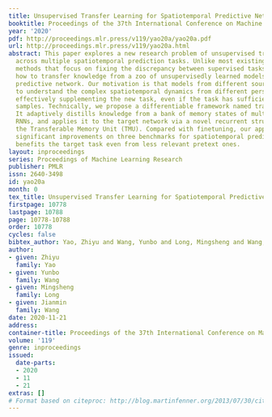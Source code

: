 ```yaml
---
title: Unsupervised Transfer Learning for Spatiotemporal Predictive Networks
booktitle: Proceedings of the 37th International Conference on Machine Learning
year: '2020'
pdf: http://proceedings.mlr.press/v119/yao20a/yao20a.pdf
url: http://proceedings.mlr.press/v119/yao20a.html
abstract: This paper explores a new research problem of unsupervised transfer learning
  across multiple spatiotemporal prediction tasks. Unlike most existing transfer learning
  methods that focus on fixing the discrepancy between supervised tasks, we study
  how to transfer knowledge from a zoo of unsupervisedly learned models towards another
  predictive network. Our motivation is that models from different sources are expected
  to understand the complex spatiotemporal dynamics from different perspectives, thereby
  effectively supplementing the new task, even if the task has sufficient training
  samples. Technically, we propose a differentiable framework named transferable memory.
  It adaptively distills knowledge from a bank of memory states of multiple pretrained
  RNNs, and applies it to the target network via a novel recurrent structure called
  the Transferable Memory Unit (TMU). Compared with finetuning, our approach yields
  significant improvements on three benchmarks for spatiotemporal prediction, and
  benefits the target task even from less relevant pretext ones.
layout: inproceedings
series: Proceedings of Machine Learning Research
publisher: PMLR
issn: 2640-3498
id: yao20a
month: 0
tex_title: Unsupervised Transfer Learning for Spatiotemporal Predictive Networks
firstpage: 10778
lastpage: 10788
page: 10778-10788
order: 10778
cycles: false
bibtex_author: Yao, Zhiyu and Wang, Yunbo and Long, Mingsheng and Wang, Jianmin
author:
- given: Zhiyu
  family: Yao
- given: Yunbo
  family: Wang
- given: Mingsheng
  family: Long
- given: Jianmin
  family: Wang
date: 2020-11-21
address: 
container-title: Proceedings of the 37th International Conference on Machine Learning
volume: '119'
genre: inproceedings
issued:
  date-parts:
  - 2020
  - 11
  - 21
extras: []
# Format based on citeproc: http://blog.martinfenner.org/2013/07/30/citeproc-yaml-for-bibliographies/
---
```

